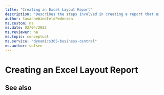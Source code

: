```yaml
---
title: "Creating an Excel Layout Report"
description: "Describes the steps involved in creating a report that uses an Excel layout."
author: SusanneWindfeldPedersen
ms.custom: na
ms.date: 02/04/2022
ms.reviewer: na
ms.topic: conceptual
ms.service: "dynamics365-business-central"
ms.author: solsen
---
```


# Creating an Excel Layout Report

## See also